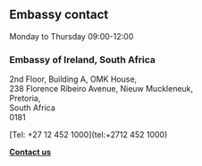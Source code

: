 ## Embassy contact

Monday to Thursday 09:00-12:00

### Embassy of Ireland, South Africa

2nd Floor, Building A, OMK House,   
238 Florence Ribeiro Avenue, Nieuw Muckleneuk,   
Pretoria,   
South Africa   
0181

[Tel: +27 12 452 1000](tel:+2712 452 1000)

[**Contact us**](/en/southafrica/pretoria/contact/)